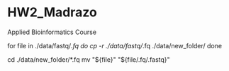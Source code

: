 # HW2_Madrazo
Applied Bioinformatics Course


for file in ./data/fastq/*.fq
do
  cp -r ./data/fastq/*.fq ./data/new_folder/
done

cd ./data/new_folder/*.fq
mv "${file}" "${file/.fq/.fastq}"
